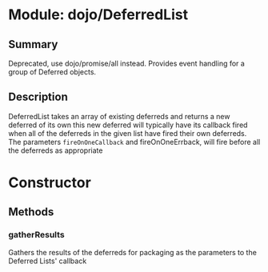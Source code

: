 # Module: dojo/DeferredList

## Summary

Deprecated, use dojo/promise/all instead.
Provides event handling for a group of Deferred objects.
## Description

DeferredList takes an array of existing deferreds and returns a new deferred of its own
this new deferred will typically have its callback fired when all of the deferreds in
the given list have fired their own deferreds.  The parameters `fireOnOneCallback` and
fireOnOneErrback, will fire before all the deferreds as appropriate
# Constructor

## Methods

### gatherResults
Gathers the results of the deferreds for packaging
as the parameters to the Deferred Lists' callback

